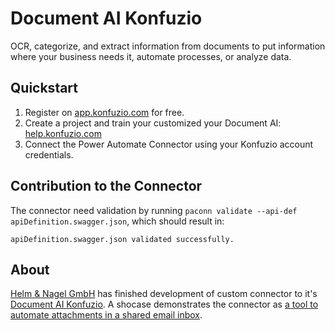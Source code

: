 # Document AI Konfuzio

OCR, categorize, and extract information from documents to put information where your business needs it, automate
processes, or analyze data.

## Quickstart

1. Register on [app.konfuzio.com](https://app.konfuzio.com) for free.
2. Create a project and train your customized your Document
   AI: [help.konfuzio.com](https://help.konfuzio.com/tutorials/quickstart/)
3. Connect the Power Automate Connector using your Konfuzio account credentials.

## Contribution to the Connector

The connector need validation by running `paconn validate --api-def apiDefinition.swagger.json`, which should result in:

```
apiDefinition.swagger.json validated successfully.
```

## About

[Helm & Nagel GmbH](https://www.helm-nagel.com) has finished development of custom connector to it's
[Document AI Konfuzio](https://www.konfuzio.com). A shocase demonstrates the connector
as [a tool to automate attachments in a shared email inbox](https://konfuzio.com/en/shared-email-inbox-automation/).
